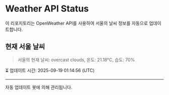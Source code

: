 
# Weather API Status

이 리포지토리는 OpenWeather API를 사용하여 서울의 날씨 정보를 자동으로 업데이트합니다.

## 현재 서울 날씨
> 서울의 현재 날씨: overcast clouds, 온도: 21.18°C, 습도: 70%

⏳ 업데이트 시간: 2025-09-19 01:14:56 (UTC)

---
자동 업데이트 봇에 의해 관리됩니다.
